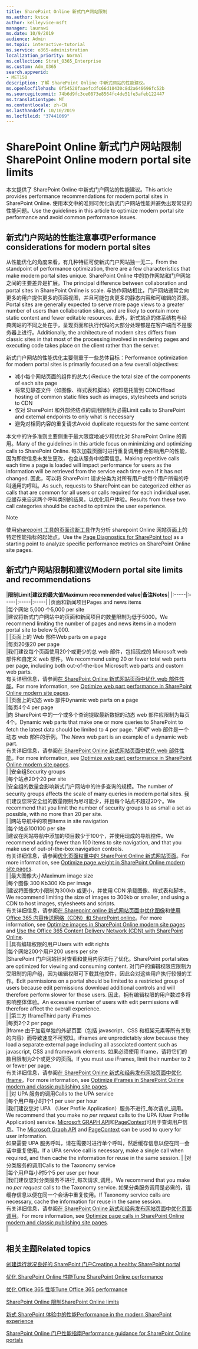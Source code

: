 ```yaml
---
title: SharePoint Online 新式门户网站限制
ms.author: kvice
author: kelleyvice-msft
manager: laurawi
ms.date: 10/9/2019
audience: Admin
ms.topic: interactive-tutorial
ms.service: o365-administration
localization_priority: Normal
ms.collection: Strat_O365_Enterprise
ms.custom: Adm_O365
search.appverid:
- MET150
description: 了解 SharePoint Online 中新式网站的性能建议。
ms.openlocfilehash: 0f54520faaefcdfc66d10430c8d2a646696fc52b
ms.sourcegitcommit: 74b6d9fc3ce0873e8564fc4de51fe3afeb122447
ms.translationtype: MT
ms.contentlocale: zh-CN
ms.lasthandoff: 10/10/2019
ms.locfileid: "37441069"
---
```

# <a name="sharepoint-online-modern-portal-site-limits"></a><span data-ttu-id="69d05-103">SharePoint Online 新式门户网站限制</span><span class="sxs-lookup"><span data-stu-id="69d05-103">SharePoint Online modern portal site limits</span></span>

<span data-ttu-id="69d05-104">本文提供了 SharePoint Online 中新式门户网站的性能建议。</span><span class="sxs-lookup"><span data-stu-id="69d05-104">This article provides performance recommendations for modern portal sites in SharePoint Online.</span></span> <span data-ttu-id="69d05-105">使用本文中的准则可优化新式门户网站性能并避免出现常见的性能问题。</span><span class="sxs-lookup"><span data-stu-id="69d05-105">Use the guidelines in this article to optimize modern portal site performance and avoid common performance issues.</span></span>

## <a name="performance-considerations-for-modern-portal-sites"></a><span data-ttu-id="69d05-106">新式门户网站的性能注意事项</span><span class="sxs-lookup"><span data-stu-id="69d05-106">Performance considerations for modern portal sites</span></span>

<span data-ttu-id="69d05-107">从性能优化的角度来看，有几种特征可使新式门户网站独一无二。</span><span class="sxs-lookup"><span data-stu-id="69d05-107">From the standpoint of performance optimization, there are a few characteristics that make modern portal sites unique.</span></span> <span data-ttu-id="69d05-108">SharePoint Online 中的协作网站和门户网站之间的主要差异是扩展。</span><span class="sxs-lookup"><span data-stu-id="69d05-108">The principal difference between collaboration and portal sites in SharePoint Online is scale.</span></span> <span data-ttu-id="69d05-109">与协作网站相比，门户网站通常会向更多的用户提供更多的页面视图，并且可能包含更多的静态内容和可编辑的资源。</span><span class="sxs-lookup"><span data-stu-id="69d05-109">Portal sites are generally expected to serve more page views to a greater number of users than collaboration sites, and are likely to contain more static content and fewer editable resources.</span></span> <span data-ttu-id="69d05-110">此外，新式站点的体系结构与经典网站的不同之处在于，呈现页面和执行代码的大部分处理都是在客户端而不是服务器上进行。</span><span class="sxs-lookup"><span data-stu-id="69d05-110">Additionally, the architecture of modern sites differs from classic sites in that most of the processing involved in rendering pages and executing code takes place on the client rather than the server.</span></span>

<span data-ttu-id="69d05-111">新式门户网站的性能优化主要侧重于一些总体目标：</span><span class="sxs-lookup"><span data-stu-id="69d05-111">Performance optimization for modern portal sites is primarily focused on a few overall objectives:</span></span>

- <span data-ttu-id="69d05-112">减小每个网站页面的组件的总大小</span><span class="sxs-lookup"><span data-stu-id="69d05-112">Reduce the total size of the components of each site page</span></span>
- <span data-ttu-id="69d05-113">将常见静态文件（如图像、样式表和脚本）的卸载托管到 CDN</span><span class="sxs-lookup"><span data-stu-id="69d05-113">Offload hosting of common static files such as images, stylesheets and scripts to CDN</span></span>
- <span data-ttu-id="69d05-114">仅对 SharePoint 和外部终结点的调用限制为必需</span><span class="sxs-lookup"><span data-stu-id="69d05-114">Limit calls to SharePoint and external endpoints to only what is necessary</span></span>
- <span data-ttu-id="69d05-115">避免对相同内容的重复请求</span><span class="sxs-lookup"><span data-stu-id="69d05-115">Avoid duplicate requests for the same content</span></span>

<span data-ttu-id="69d05-116">本文中的许多准则主要侧重于最大限度地减少和优化对 SharePoint Online 的调用。</span><span class="sxs-lookup"><span data-stu-id="69d05-116">Many of the guidelines in this article focus on minimizing and optimizing calls to SharePoint Online.</span></span> <span data-ttu-id="69d05-117">每次加载页面时进行重复调用都会影响用户的性能，因为即使信息未发生更改，也会从服务中检索信息。</span><span class="sxs-lookup"><span data-stu-id="69d05-117">Making repetitive calls each time a page is loaded will impact performance for users as the information will be retrieved from the service each time even if it has not changed.</span></span> <span data-ttu-id="69d05-118">因此，可以将 SharePoint 请求分类为对所有用户或每个用户所需的呼叫通用的呼叫。</span><span class="sxs-lookup"><span data-stu-id="69d05-118">As such, requests to SharePoint can be categorized either as calls that are common for all users or calls required for each individual user.</span></span> <span data-ttu-id="69d05-119">应缓存来自这两个呼叫类别的结果，以优化用户体验。</span><span class="sxs-lookup"><span data-stu-id="69d05-119">Results from these two call categories should be cached to optimize the user experience.</span></span>

>[!NOTE]
><span data-ttu-id="69d05-120">使用[sharepoint 工具的页面诊断工具](https://aka.ms/perftool)作为分析 sharepoint Online 网站页面上的特定性能指标的起始点。</span><span class="sxs-lookup"><span data-stu-id="69d05-120">Use the [Page Diagnostics for SharePoint tool](https://aka.ms/perftool) as a starting point to analyze specific performance metrics on SharePoint Online site pages.</span></span>

## <a name="modern-portal-site-limits-and-recommendations"></a><span data-ttu-id="69d05-121">新式门户网站限制和建议</span><span class="sxs-lookup"><span data-stu-id="69d05-121">Modern portal site limits and recommendations</span></span>

|<span data-ttu-id="69d05-122">**限制**</span><span class="sxs-lookup"><span data-stu-id="69d05-122">**Limit**</span></span>|<span data-ttu-id="69d05-123">**建议的最大值**</span><span class="sxs-lookup"><span data-stu-id="69d05-123">**Maximum recommended value**</span></span>|<span data-ttu-id="69d05-124">**备注**</span><span class="sxs-lookup"><span data-stu-id="69d05-124">**Notes**</span></span>|
|:-----|:-----|:-----|:-----|
|<span data-ttu-id="69d05-125">页面和新闻项目</span><span class="sxs-lookup"><span data-stu-id="69d05-125">Pages and news items</span></span>  <br/> |<span data-ttu-id="69d05-126">每个网站 5,000 个</span><span class="sxs-lookup"><span data-stu-id="69d05-126">5,000 per site</span></span>  <br/> |<span data-ttu-id="69d05-127">建议将新式门户网站中的页面和新闻项目的数量限制为低于5000。</span><span class="sxs-lookup"><span data-stu-id="69d05-127">We recommend limiting the number of pages and news items in a modern portal site to below 5,000.</span></span>  <br/> |
|<span data-ttu-id="69d05-128">页面上的 Web 部件</span><span class="sxs-lookup"><span data-stu-id="69d05-128">Web parts on a page</span></span>  <br/> |<span data-ttu-id="69d05-129">每页20张</span><span class="sxs-lookup"><span data-stu-id="69d05-129">20 per page</span></span>  <br/> |<span data-ttu-id="69d05-130">我们建议每个页面使用20个或更少的总 web 部件，包括现成的 Microsoft web 部件和自定义 web 部件。</span><span class="sxs-lookup"><span data-stu-id="69d05-130">We recommend using 20 or fewer total web parts per page, including both out-of-the-box Microsoft web parts and custom web parts.</span></span> <br/> <span data-ttu-id="69d05-131">有关详细信息，请参阅[在 SharePoint Online 新式网站页面中优化 web 部件性能](modern-web-part-optimization.md)。</span><span class="sxs-lookup"><span data-stu-id="69d05-131">For more information, see [Optimize web part performance in SharePoint Online modern site pages](modern-web-part-optimization.md).</span></span>  <br/> |
|<span data-ttu-id="69d05-132">页面上的动态 web 部件</span><span class="sxs-lookup"><span data-stu-id="69d05-132">Dynamic web parts on a page</span></span>  <br/> |<span data-ttu-id="69d05-133">每页4个</span><span class="sxs-lookup"><span data-stu-id="69d05-133">4 per page</span></span>  <br/> |<span data-ttu-id="69d05-134">向 SharePoint 中的一个或多个查询提取最新数据的动态 web 部件应限制为每页4个。</span><span class="sxs-lookup"><span data-stu-id="69d05-134">Dynamic web parts that make one or more queries to SharePoint to fetch the latest data should be limited to 4 per page.</span></span> <span data-ttu-id="69d05-135">"_新闻_" web 部件是一个动态 web 部件的示例。</span><span class="sxs-lookup"><span data-stu-id="69d05-135">The _News_ web part is an example of a dynamic web part.</span></span> <br/> <span data-ttu-id="69d05-136">有关详细信息，请参阅[在 SharePoint Online 新式网站页面中优化 web 部件性能](modern-web-part-optimization.md)。</span><span class="sxs-lookup"><span data-stu-id="69d05-136">For more information, see [Optimize web part performance in SharePoint Online modern site pages](modern-web-part-optimization.md).</span></span>    <br/> |
|<span data-ttu-id="69d05-137">安全组</span><span class="sxs-lookup"><span data-stu-id="69d05-137">Security groups</span></span>  <br/> |<span data-ttu-id="69d05-138">每个站点20个</span><span class="sxs-lookup"><span data-stu-id="69d05-138">20 per site</span></span>  <br/> |<span data-ttu-id="69d05-139">安全组的数量会影响新式门户网站中的许多查询的规模。</span><span class="sxs-lookup"><span data-stu-id="69d05-139">The number of security groups affects the scale of many queries in modern portal sites.</span></span> <span data-ttu-id="69d05-140">我们建议您将安全组的数量限制为尽可能少，并且每个站点不超过20个。</span><span class="sxs-lookup"><span data-stu-id="69d05-140">We recommend that you limit the number of security groups to as small a set as possible, with no more than 20 per site.</span></span>  <br/> |
|<span data-ttu-id="69d05-141">网站导航中的项目</span><span class="sxs-lookup"><span data-stu-id="69d05-141">Items in site navigation</span></span>  <br/> |<span data-ttu-id="69d05-142">每个站点100</span><span class="sxs-lookup"><span data-stu-id="69d05-142">100 per site</span></span>  <br/> |<span data-ttu-id="69d05-143">建议在网站导航中添加的项目数少于100个，并使用现成的导航控件。</span><span class="sxs-lookup"><span data-stu-id="69d05-143">We recommend adding fewer than 100 items to site navigation, and that you make use of out-of-the-box navigation controls.</span></span>  <br/> <span data-ttu-id="69d05-144">有关详细信息，请参阅[优化页面权重中的 SharePoint Online 新式网站页面](modern-page-weight-optimization.md)。</span><span class="sxs-lookup"><span data-stu-id="69d05-144">For more information, see [Optimize page weight in SharePoint Online modern site pages](modern-page-weight-optimization.md).</span></span> <br/> |
|<span data-ttu-id="69d05-145">最大图像大小</span><span class="sxs-lookup"><span data-stu-id="69d05-145">Maximum image size</span></span>  <br/> |<span data-ttu-id="69d05-146">每个图像 300 Kb</span><span class="sxs-lookup"><span data-stu-id="69d05-146">300 Kb per image</span></span>  <br/> |<span data-ttu-id="69d05-147">建议将图像大小限制为300kb 或更小，并使用 CDN 承载图像、样式表和脚本。</span><span class="sxs-lookup"><span data-stu-id="69d05-147">We recommend limiting the size of images to 300kb or smaller, and using a CDN to host images, stylesheets and scripts.</span></span> <br/><span data-ttu-id="69d05-148">有关详细信息，请参阅[在 Sharepoint online 新式网站页面中优化图像](modern-image-optimization.md)和[使用 Office 365 内容传送网络（CDN）和 SharePoint online](use-office-365-cdn-with-spo.md)。</span><span class="sxs-lookup"><span data-stu-id="69d05-148">For more information, see [Optimize images in SharePoint Online modern site pages](modern-image-optimization.md) and [Use the Office 365 Content Delivery Network (CDN) with SharePoint Online](use-office-365-cdn-with-spo.md).</span></span>  <br/> |
|<span data-ttu-id="69d05-149">具有编辑权限的用户</span><span class="sxs-lookup"><span data-stu-id="69d05-149">Users with edit rights</span></span>  <br/> |<span data-ttu-id="69d05-150">每个网站200个用户</span><span class="sxs-lookup"><span data-stu-id="69d05-150">200 users per site</span></span>  <br/> |<span data-ttu-id="69d05-151">SharePoint 门户网站针对查看和使用内容进行了优化。</span><span class="sxs-lookup"><span data-stu-id="69d05-151">SharePoint portal sites are optimized for viewing and consuming content.</span></span> <span data-ttu-id="69d05-152">对门户的编辑权限应限制为受限制的用户组，因为编辑权限可下载其他控件，因此会对这些用户执行较慢的工作。</span><span class="sxs-lookup"><span data-stu-id="69d05-152">Edit permissions on a portal should be limited to a restricted group of users because edit permissions download additional controls and will therefore perform slower for those users.</span></span> <span data-ttu-id="69d05-153">因此，拥有编辑权限的用户数过多将影响整体体验。</span><span class="sxs-lookup"><span data-stu-id="69d05-153">An excessive number of users with edit permissions will therefore affect the overall experience.</span></span> <br/> |
|<span data-ttu-id="69d05-154">第三方 Iframe</span><span class="sxs-lookup"><span data-stu-id="69d05-154">Third party iFrames</span></span>  <br/> |<span data-ttu-id="69d05-155">每页2个</span><span class="sxs-lookup"><span data-stu-id="69d05-155">2 per page</span></span>  <br/> |<span data-ttu-id="69d05-156">Iframe 由于加载单独的外部页面（包括 javascript、CSS 和框架元素等所有关联的内容）而导致速度不可预知。</span><span class="sxs-lookup"><span data-stu-id="69d05-156">iFrames are unpredictably slow because they load a separate external page including all associated content such as javascript, CSS and framework elements.</span></span> <span data-ttu-id="69d05-157">如果必须使用 Iframe，请将它们的数目限制为2个或更少的页面。</span><span class="sxs-lookup"><span data-stu-id="69d05-157">If you must use iFrames, limit their number to 2 or fewer per page.</span></span><br/> <span data-ttu-id="69d05-158">有关详细信息，请参阅[在 SharePoint Online 新式和经典发布网站页面中优化 iframe](modern-iframe-optimization.md)。</span><span class="sxs-lookup"><span data-stu-id="69d05-158">For more information, see [Optimize iFrames in SharePoint Online modern and classic publishing site pages](modern-iframe-optimization.md).</span></span> <br/> |
|<span data-ttu-id="69d05-159">对 UPA 服务的调用</span><span class="sxs-lookup"><span data-stu-id="69d05-159">Calls to the UPA service</span></span>  <br/> |<span data-ttu-id="69d05-160">每个用户每小时1个</span><span class="sxs-lookup"><span data-stu-id="69d05-160">1 per user per hour</span></span>  <br/> |<span data-ttu-id="69d05-161">我们建议您对 UPA （User Profile Application）服务不进行_每次请求_调用。</span><span class="sxs-lookup"><span data-stu-id="69d05-161">We recommend that you make no _per request_ calls to the UPA (User Profile Application) service.</span></span> <span data-ttu-id="69d05-162">[Microsoft GRAPH API](https://docs.microsoft.com/en-us/graph/call-api)和[PageContext](https://docs.microsoft.com/en-us/javascript/api/sp-page-context/pagecontext?view=sp-typescript-latest)可用于查询用户信息。</span><span class="sxs-lookup"><span data-stu-id="69d05-162">The [Microsoft Graph API](https://docs.microsoft.com/en-us/graph/call-api) and [PageContext](https://docs.microsoft.com/en-us/javascript/api/sp-page-context/pagecontext?view=sp-typescript-latest) can be used to query for user information.</span></span>  <br/> <span data-ttu-id="69d05-163">如果需要 UPA 服务呼叫，请在需要时进行单个呼叫，然后缓存信息以便在同一会话中重复使用。</span><span class="sxs-lookup"><span data-stu-id="69d05-163">If a UPA service call is necessary, make a single call when required, and then cache the information for reuse in the same session.</span></span> |
|<span data-ttu-id="69d05-164">对分类服务的调用</span><span class="sxs-lookup"><span data-stu-id="69d05-164">Calls to the Taxonomy service</span></span>  <br/> |<span data-ttu-id="69d05-165">每个用户每小时5个</span><span class="sxs-lookup"><span data-stu-id="69d05-165">5 per user per hour</span></span>  <br/> |<span data-ttu-id="69d05-166">我们建议您对分类服务不进行_每次请求_调用。</span><span class="sxs-lookup"><span data-stu-id="69d05-166">We recommend that you make no _per request_ calls to the Taxonomy service.</span></span> <span data-ttu-id="69d05-167">如果分类服务调用是必需的，请缓存信息以便在同一个会话中重复使用。</span><span class="sxs-lookup"><span data-stu-id="69d05-167">If Taxonomy service calls are necessary, cache the information for reuse in the same session.</span></span> <br/> <span data-ttu-id="69d05-168">有关详细信息，请参阅[在 SharePoint Online 新式和经典发布网站页面中优化页面调用](modern-page-call-optimization.md)。</span><span class="sxs-lookup"><span data-stu-id="69d05-168">For more information, see [Optimize page calls in SharePoint Online modern and classic publishing site pages](modern-page-call-optimization.md).</span></span> <br/> |

## <a name="related-topics"></a><span data-ttu-id="69d05-169">相关主题</span><span class="sxs-lookup"><span data-stu-id="69d05-169">Related topics</span></span>

[<span data-ttu-id="69d05-170">创建运行状况良好的 SharePoint 门户</span><span class="sxs-lookup"><span data-stu-id="69d05-170">Creating a healthy SharePoint portal</span></span>](https://docs.microsoft.com/sharepoint/portal-health)

[<span data-ttu-id="69d05-171">优化 SharePoint Online 性能</span><span class="sxs-lookup"><span data-stu-id="69d05-171">Tune SharePoint Online performance</span></span>](tune-sharepoint-online-performance.md)

[<span data-ttu-id="69d05-172">优化 Office 365 性能</span><span class="sxs-lookup"><span data-stu-id="69d05-172">Tune Office 365 performance</span></span>](tune-office-365-performance.md)

[<span data-ttu-id="69d05-173">SharePoint Online 限制</span><span class="sxs-lookup"><span data-stu-id="69d05-173">SharePoint Online limits</span></span>](https://docs.microsoft.com/en-us/office365/servicedescriptions/sharepoint-online-service-description/sharepoint-online-limits)

[<span data-ttu-id="69d05-174">新式 SharePoint 体验中的性能</span><span class="sxs-lookup"><span data-stu-id="69d05-174">Performance in the modern SharePoint experience</span></span>](https://docs.microsoft.com/en-us/sharepoint/modern-experience-performance)

[<span data-ttu-id="69d05-175">SharePoint Online 门户性能指南</span><span class="sxs-lookup"><span data-stu-id="69d05-175">Performance guidance for SharePoint Online portals</span></span>](https://docs.microsoft.com/en-us/sharepoint/dev/solution-guidance/portal-performance)
